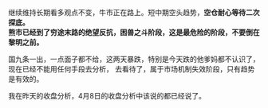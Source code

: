 

继续维持长期看多观点不变，牛市正在路上。短中期空头趋势，**空仓耐心等待二次探底。**  
**熊市已经到了穷途末路的绝望反抗，困兽之斗阶段，这是最危险的阶段，不要倒在黎明之前。**  

国九条一出，一点面子都不给，这两天暴跌，特别是今天跌的他爹妈都不认识了，现在已经不能用任何手段去分析，
去看待了，属于市场机制失效阶段，只有趋势是有效的。  

我在昨天的收盘分析，4月8日的收盘分析中该说的都已经说了。   
























